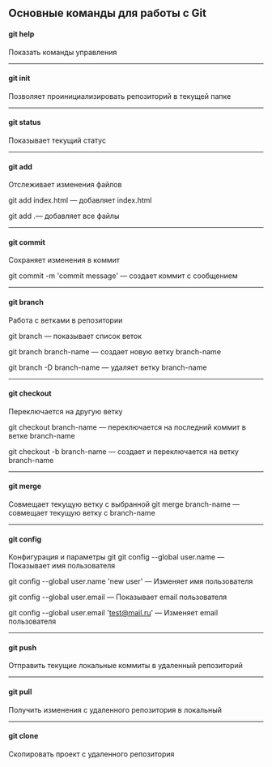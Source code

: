 ## Основные команды для работы с Git

#### git help
Показать команды управления

---

#### git init
Позволяет проинициализировать репозиторий в текущей папке

---
#### git status
Показывает текущий статус

---
#### git add
Отслеживает изменения файлов

git add index.html — добавляет index.html

git add .— добавляет все файлы

---
#### git commit
Сохраняет изменения в коммит

git commit -m 'commit message' — создает коммит с сообщением

---
#### git branch 
Работа с ветками в репозитории

git branch — показывает список веток 

git branch branch-name — создает новую ветку branch-name

git branch -D branch-name — удаляет ветку branch-name

---
#### git checkout
Переключается на другую ветку

git checkout branch-name — переключается на последний коммит в ветке branch-name

git checkout -b branch-name — создает и переключается на ветку branch-name

---
#### git merge
Совмещает текущую ветку с выбранной
git merge branch-name — совмещает текущую ветку с branch-name

---

#### git config
Конфигурация и параметры git
git config --global user.name — Показывает имя пользователя

git config --global user.name 'new user' — Изменяет имя пользователя

git config --global user.email — Показывает email пользователя

git config --global user.email 'test@mail.ru' — Изменяет email пользователя

---
#### git push
Отправить текущие локальные коммиты в удаленный репозиторий

---
#### git pull
Получить изменения с удаленного репозитория в локальный

---
#### git clone
Скопировать проект с удаленного репозитория